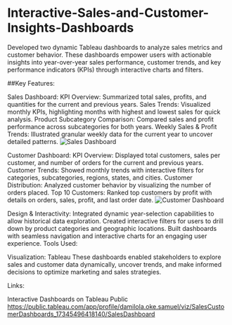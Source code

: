 # Interactive-Sales-and-Customer-Insights-Dashboards
Developed two dynamic Tableau dashboards to analyze sales metrics and customer behavior. These dashboards empower users with actionable insights into year-over-year sales performance, customer trends, and key performance indicators (KPIs) through interactive charts and filters.

##Key Features:

Sales Dashboard:
KPI Overview: Summarized total sales, profits, and quantities for the current and previous years.
Sales Trends: Visualized monthly KPIs, highlighting months with highest and lowest sales for quick analysis.
Product Subcategory Comparison: Compared sales and profit performance across subcategories for both years.
Weekly Sales & Profit Trends: Illustrated granular weekly data for the current year to uncover detailed patterns.
![Sales Dashboard](https://github.com/user-attachments/assets/b2709872-1317-464d-a0e3-7b24312e2156)

Customer Dashboard:
KPI Overview: Displayed total customers, sales per customer, and number of orders for the current and previous years.
Customer Trends: Showed monthly trends with interactive filters for categories, subcategories, regions, states, and cities.
Customer Distribution: Analyzed customer behavior by visualizing the number of orders placed.
Top 10 Customers: Ranked top customers by profit with details on orders, sales, profit, and last order date.
![Customer Dashboard](https://github.com/user-attachments/assets/121c7d2e-b868-4ca0-b4e2-052aa06dc8f1)

Design & Interactivity:
Integrated dynamic year-selection capabilities to allow historical data exploration.
Created interactive filters for users to drill down by product categories and geographic locations.
Built dashboards with seamless navigation and interactive charts for an engaging user experience.
Tools Used:

Visualization: Tableau
These dashboards enabled stakeholders to explore sales and customer data dynamically, uncover trends, and make informed decisions to optimize marketing and sales strategies.

Links:

Interactive Dashboards on Tableau Public https://public.tableau.com/app/profile/damilola.oke.samuel/viz/SalesCustomerDashboards_17345496418140/SalesDashboard

